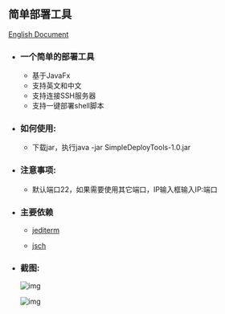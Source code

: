 ## 简单部署工具

[English Document](README.md)

* ### 一个简单的部署工具

    * 基于JavaFx
    * 支持英文和中文
    * 支持连接SSH服务器
    * 支持一键部署shell脚本

* ### 如何使用:

    * 下载jar，执行java -jar SimpleDeployTools-1.0.jar

* ### 注意事项:

    * 默认端口22，如果需要使用其它端口，IP输入框输入IP:端口

* ### 主要依赖

    * [jediterm](https://github.com/JetBrains/jediterm)

    * [jsch](http://www.jcraft.com/jsch/)

* ### 截图:

  ![img](resource/main-zh.png)

  ![img](resource/connect-zh.png)
